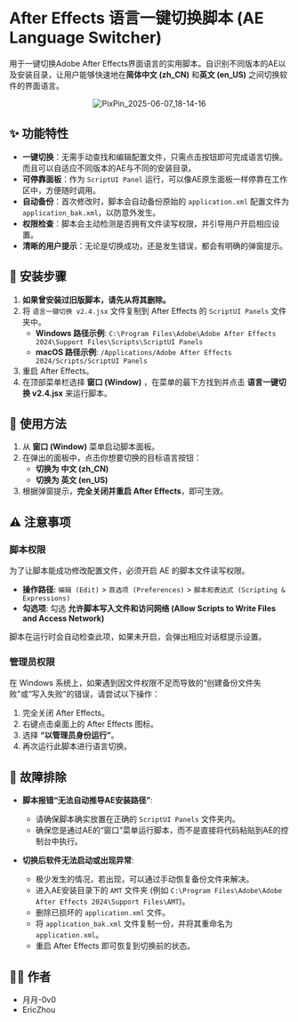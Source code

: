 # After Effects 语言一键切换脚本 (AE Language Switcher)

用于一键切换Adobe After Effects界面语言的实用脚本。自识别不同版本的AE以及安装目录，让用户能够快速地在**简体中文 (zh_CN)** 和**英文 (en_US)** 之间切换软件的界面语言。

<p align="center">
  <img src="https://github.com/user-attachments/assets/ded3ceaa-6898-45c2-9083-f9636c40506a" alt="PixPin_2025-06-07_18-14-16">
</p>

## ✨ 功能特性

- **一键切换**：无需手动查找和编辑配置文件，只需点击按钮即可完成语言切换。而且可以自适应不同版本的AE与不同的安装目录。
- **可停靠面板**：作为 `ScriptUI Panel` 运行，可以像AE原生面板一样停靠在工作区中，方便随时调用。
- **自动备份**：首次修改时，脚本会自动备份原始的 `application.xml` 配置文件为 `application_bak.xml`，以防意外发生。
- **权限检查**：脚本会主动检测是否拥有文件读写权限，并引导用户开启相应设置。
- **清晰的用户提示**：无论是切换成功，还是发生错误，都会有明确的弹窗提示。

## 🚀 安装步骤

1.  **如果曾安装过旧版脚本，请先从将其删除。**
2.  将 `语言一键切换 v2.4.jsx` 文件复制到 After Effects 的 `ScriptUI Panels` 文件夹中。
    * **Windows 路径示例**:
        `C:\Program Files\Adobe\Adobe After Effects 2024\Support Files\Scripts\ScriptUI Panels`
    * **macOS 路径示例**:
        `/Applications/Adobe After Effects 2024/Scripts/ScriptUI Panels`
3.  重启 After Effects。
4.  在顶部菜单栏选择 **窗口 (Window)** ，在菜单的最下方找到并点击 **语言一键切换 v2.4.jsx** 来运行脚本。

## 📖 使用方法

1.  从 **窗口 (Window)** 菜单启动脚本面板。
2.  在弹出的面板中，点击你想要切换的目标语言按钮：
    * **切换为 中文 (zh_CN)**
    * **切换为 英文 (en_US)**
3.  根据弹窗提示，**完全关闭并重启 After Effects**，即可生效。

## ⚠️ 注意事项

### 脚本权限

为了让脚本能成功修改配置文件，必须开启 AE 的脚本文件读写权限。

- **操作路径**: `编辑 (Edit)` > `首选项 (Preferences)` > `脚本和表达式 (Scripting & Expressions)`
- **勾选项**: 勾选 **允许脚本写入文件和访问网络 (Allow Scripts to Write Files and Access Network)**

脚本在运行时会自动检查此项，如果未开启，会弹出相应对话框提示设置。

### 管理员权限

在 Windows 系统上，如果遇到因文件权限不足而导致的“创建备份文件失败”或“写入失败”的错误，请尝试以下操作：
1.  完全关闭 After Effects。
2.  右键点击桌面上的 After Effects 图标。
3.  选择 **“以管理员身份运行”**。
4.  再次运行此脚本进行语言切换。

## 🔧 故障排除

- **脚本报错“无法自动推导AE安装路径”**:
    - 请确保脚本确实放置在正确的 `ScriptUI Panels` 文件夹内。
    - 确保您是通过AE的“窗口”菜单运行脚本，而不是直接将代码粘贴到AE的控制台中执行。

- **切换后软件无法启动或出现异常**:
    - 极少发生的情况，若出现，可以通过手动恢复备份文件来解决。
    - 进入AE安装目录下的 `AMT` 文件夹 (例如 `C:\Program Files\Adobe\Adobe After Effects 2024\Support Files\AMT`)。
    - 删除已损坏的 `application.xml` 文件。
    - 将 `application_bak.xml` 文件复制一份，并将其重命名为 `application.xml`。
    - 重启 After Effects 即可恢复到切换前的状态。

## 👨‍💻 作者

-   月月-0v0
-   EricZhou

